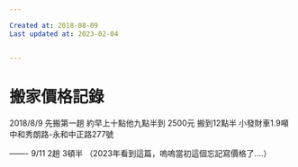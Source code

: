 ```yaml
---

Created at: 2018-08-09
Last updated at: 2023-02-04


---
```


# 搬家價格記錄


2018/8/9
先搬第一趟
約早上十點他九點半到
2500元
搬到12點半
小發財車1.9噸
中和秀朗路-永和中正路277號

——-
9/11
2趟
3頓半
（2023年看到這篇，嗚嗚當初這個忘記寫價格了….）

